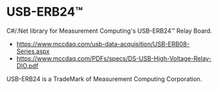 # USB-ERB24™
C#/.Net library for Measurement Computing's USB-ERB24™ Relay Board.

- https://www.mccdaq.com/usb-data-acquisition/USB-ERB08-Series.aspx
- https://www.mccdaq.com/PDFs/specs/DS-USB-High-Voltage-Relay-DIO.pdf

USB-ERB24 is a TradeMark of Measurement Computing Corporation.
